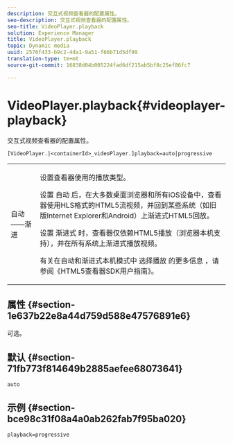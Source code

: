 ```yaml
---
description: 交互式视频查看器的配置属性。
seo-description: 交互式视频查看器的配置属性。
seo-title: VideoPlayer.playback
solution: Experience Manager
title: VideoPlayer.playback
topic: Dynamic media
uuid: 2576f433-b9c2-4da1-9a51-f66b71d5df99
translation-type: tm+mt
source-git-commit: 16838d04b005224fad6df215ab5bf8c25ef86fc7

---
```



# VideoPlayer.playback{#videoplayer-playback}

交互式视频查看器的配置属性。

`[VideoPlayer.|<containerId>_videoPlayer.]playback=auto|progressive`

<table id="table_441553CD34C94A58A9D7CBF772DEDDB6"> 
 <tbody> 
  <tr> 
   <td colname="col1"> <p> <span class="codeph"> 自动——渐进</span> </p> </td> 
   <td colname="col2"> <p> 设置查看器使用的播放类型。 </p> <p>设置 <span class="codeph"> 自动</span> 后，在大多数桌面浏览器和所有iOS设备中，查看器使用HLS格式的HTML5流视频，并回到某些系统（如旧版Internet Explorer和Android）上渐进式HTML5回放。 </p> <p>设置 <span class="codeph"> 渐进式</span> 时，查看器仅依赖HTML5播放（浏览器本机支持），并在所有系统上渐进式播放视频。 </p> <p>有关在自动和渐进式本机模式中 <span class="codeph"> 选择播放</span><span class="codeph"> 的更多信息</span> ，请参阅《HTML5查看器SDK用户指南》。 </p> </td> 
  </tr> 
 </tbody> 
</table>

## 属性 {#section-1e637b22e8a44d759d588e47576891e6}

可选。

## 默认 {#section-71fb773f814649b2885aefee68073641}

`auto`

## 示例 {#section-bce98c31f08a4a0ab262fab7f95ba020}

`playback=progressive`
